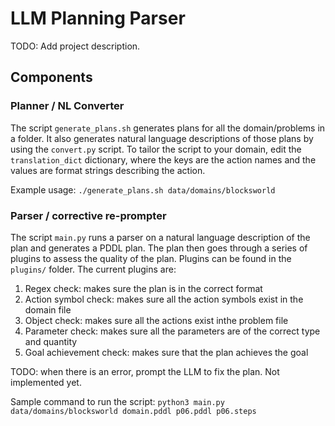 
# LLM Planning Parser

TODO: Add project description.

## Components
### Planner / NL Converter
The script `generate_plans.sh` generates plans for all the domain/problems in a folder. It also generates natural language descriptions of those plans by using the `convert.py` script. To tailor the script to your domain, edit the `translation_dict` dictionary, where the keys are the action names and the values are format strings describing the action.

Example usage: `./generate_plans.sh data/domains/blocksworld`

### Parser / corrective re-prompter
The script `main.py` runs a parser on a natural language description of the plan and generates a PDDL plan. The plan then goes through a series of plugins to assess the quality of the plan. Plugins can be found in the `plugins/` folder. The current plugins are:
1. Regex check: makes sure the plan is in the correct format
2. Action symbol check: makes sure all the action symbols exist in the domain file
3. Object check: makes sure all the actions exist inthe problem file
4. Parameter check: makes sure all the parameters are of the correct type and quantity
5. Goal achievement check: makes sure that the plan achieves the goal

TODO: when there is an error, prompt the LLM to fix the plan. Not implemented yet.

Sample command to run the script:
`python3 main.py data/domains/blocksworld domain.pddl p06.pddl p06.steps`